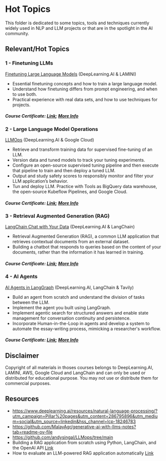 # Hot Topics
This folder is dedicated to some topics, tools and techniques currently widely used in NLP and LLM projects or that are in the spotlight in the AI community.


## Relevant/Hot Topics
### 1 - Finetuning LLMs
[Finetuning Large Language Models](https://www.coursera.org/programs/bosch-learning-program-8hold/projects/finetuning-large-language-models-project?source=search) (DeepLearning.AI & LAMINI)
  -  Essential finetuning concepts and how to train a large language model.
  -  Understand how finetuning differs from prompt engineering, and when to use both.
  -  Practical experience with real data sets, and how to use techniques for projects.
##### Course Certificate: [Link](https://learn.deeplearning.ai/accomplishments/0478e5ad-9140-472d-a957-9fcd441a2073?usp=sharing); [More Info](https://www.deeplearning.ai/short-courses/finetuning-large-language-models/)

### 2 - Large Language Model Operations
[LLMOps](https://www.deeplearning.ai/short-courses/llmops/?utm_campaign=googlecloud3-launch&utm_medium=announcement&utm_source=discourse) (DeepLearning.AI & Google Cloud)
  - Retrieve and transform training data for supervised fine-tuning of an LLM.
  - Version data and tuned models to track your tuning experiments.
  - Configure an open-source supervised tuning pipeline and then execute that pipeline to train and then deploy a tuned LLM.
  - Output and study safety scores to responsibly monitor and filter your LLM application’s behavior.
  - Tun and deploy LLM. Practice with Tools as BigQuery data warehouse, the open-source Kubeflow Pipelines, and Google Cloud.
##### Course Certificate: [Link](https://learn.deeplearning.ai/accomplishments/10ca5b0b-28b4-42e2-a909-5b6e6a81c8d2?usp=sharing); [More Info](https://www.deeplearning.ai/short-courses/llmops/)

### 3 - Retrieval Augmented Generation (RAG)
[LangChain Chat with Your Data](https://www.deeplearning.ai/short-courses/langchain-chat-with-your-data/) (DeepLearning.AI & LangChain)
  - Retrieval Augmented Generation (RAG), a common LLM application that retrieves contextual documents from an external dataset.
  - Building a chatbot that responds to queries based on the content of your documents, rather than the information it has learned in training.
##### Course Certificate: [Link](https://learn.deeplearning.ai/accomplishments/653c0853-4f9e-47b2-8fd0-c85499664c9a?usp=sharing); [More Info](https://www.deeplearning.ai/short-courses/langchain-chat-with-your-data/)

### 4 - AI Agents
[AI Agents in LangGraph](https://www.deeplearning.ai/short-courses/ai-agents-in-langgraph/) (DeepLearning.AI, LangChain & Tavily)
 - Build an agent from scratch and understand the division of tasks between the LLM.
 - Implement the agent you built using LangGraph.
 - Implement agentic search for structured answers and enable state management for conversation continuity and persistence.
 - Incorporate Human-in-the-Loop in agents and develop a system to automate the essay-writing process, mimicking a researcher's workflow.
##### Course Certificate: [Link](https://learn.deeplearning.ai/accomplishments/c5673169-1ca1-4e5f-8644-a6e6aa5cb1ec?usp=sharing); [More Info](https://www.deeplearning.ai/short-courses/ai-agents-in-langgraph/)


## Disclaimer
Copyright of all materials in thoses courses belongs to DeepLearning.AI, LAMINI, AWS, Google Cloud and LangChain and can only be used or distributed for educational purpose. You may not use or distribute them for commercial purposes.

## Resources
  - https://www.deeplearning.ai/resources/natural-language-processing/?utm_campaign=Pillar%20pages&utm_content=286795896&utm_medium=social&utm_source=linkedin&hss_channel=lcp-18246783
  - https://github.com/MalayAgr/generative-ai-with-llms-notes?tab=readme-ov-file
  - https://github.com/andysingal/LLMops/tree/main
  - Building a RAG application from scratch using Python, LangChain, and the OpenAI API [Link](https://github.com/AMfeta99/NLP_LLM/assets/74252797/55dc7f58-e0ea-4b59-9e08-c7b92f9ffca7)
  - How to evaluate an LLM-powered RAG application automatically [Link](https://github.com/AMfeta99/NLP_LLM/assets/74252797/a7b53f93-6a49-445a-8854-f798a7aefc47)
